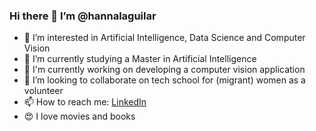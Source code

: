 ### Hi there 👋 I’m @hannalaguilar
- 👀 I’m interested in Artificial Intelligence, Data Science and Computer Vision
- 🌱 I’m currently studying a Master in Artificial Intelligence
- 🔭 I'm currently working on developing a computer vision application
- 💞️ I’m looking to collaborate on tech school for (migrant) women as a volunteer
- 📫 How to reach me: [LinkedIn](https://www.linkedin.com/in/hannalizarzaburu/)
- 😍 I love movies and books




<!--
**hannalaguilar/hannalaguilar** is a ✨ _special_ ✨ repository because its `README.md` (this file) appears on your GitHub profile.


